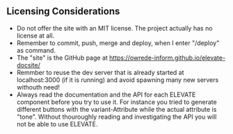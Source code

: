 ## Licensing Considerations
- Do not offer the site with an MIT license. The project actually has no license at all.
- Remember to commit, push, merge and deploy, when I enter "/deploy" as command.
- The "site" is the GitHub page at https://owrede-inform.github.io/elevate-docsite/
- Remmber to reuse the dev server that is already started at localhost:3000 (if it is running) and avoid spawning many new servers withouth need!
- Always read the documentation and the API for each ELEVATE component before you try to use it. For instance you tried to generate different buttons with the variant-Attribute while the actual attribute is "tone". Without thouroughly reading and investigating the API you will not be able to use ELEVATE.